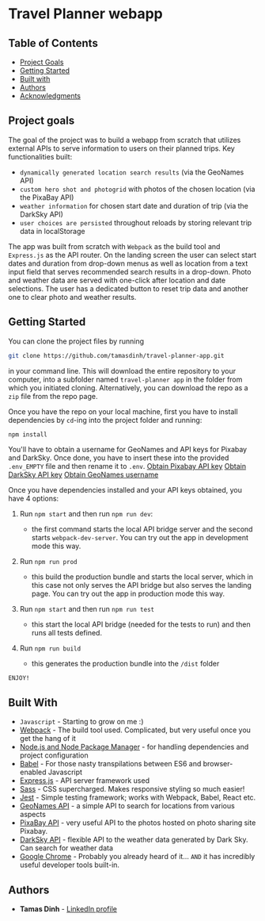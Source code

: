 # Travel Planner webapp

## Table of Contents

* [Project Goals](#Project-goals)
* [Getting Started](#Getting-started)
* [Built with](#Built-with)
* [Authors](#Authors)
* [Acknowledgments](#Acknowledgments)

## Project goals

The goal of the project was to build a webapp from scratch that utilizes external APIs to serve information to users on their planned trips. Key functionalities built:
- ```dynamically generated location search results``` (via the GeoNames API)
- ```custom hero shot and photogrid``` with photos of the chosen location (via the PixaBay API)
- ```weather information``` for chosen start date and duration of trip (via the DarkSky API)
- ```user choices are persisted``` throughout reloads by storing relevant trip data in localStorage

The app was built from scratch with ```Webpack``` as the build tool and ```Express.js``` as the API router. On the landing screen the user can select start dates and duration from drop-down menus as well as location from a text input field that serves recommended search results in a drop-down. Photo and weather data are served with one-click after location and date selections. The user has a dedicated button to reset trip data and another one to clear photo and weather results.

## Getting Started

You can clone the project files by running

```bash
git clone https://github.com/tamasdinh/travel-planner-app.git
```

in your command line. This will download the entire repository to your computer, into a subfolder named ```travel-planner app``` in the folder from which you initiated cloning. Alternatively, you can download the repo as a ```zip``` file from the repo page.

Once you have the repo on your local machine, first you have to install dependencies by ```cd```-ing into the project folder and running:
```bash
npm install
```

You'll have to obtain a username for GeoNames and API keys for Pixabay and DarkSky. Once done, you have to insert these into the provided ```.env_EMPTY``` file and then rename it to ```.env```.
[Obtain Pixabay API key](https://pixabay.com/api/docs/)
[Obtain DarkSky API key](https://darksky.net/dev)
[Obtain GeoNames username](http://www.geonames.org/login)

Once you have dependencies installed and your API keys obtained, you have 4 options:

1. Run ```npm start``` and then run ```npm run dev```:
    - the first command starts the local API bridge server and the second starts ```webpack-dev-server```. You can try out the app in development mode this way.

2. Run ```npm run prod```
    - this build the production bundle and starts the local server, which in this case not only serves the API bridge but also serves the landing page. You can try out the app in production mode this way.

3. Run ```npm start``` and then run ```npm run test```
    - this start the local API bridge (needed for the tests to run) and then runs all tests defined.

4. Run ```npm run build```
    - this generates the production bundle into the ```/dist``` folder

```ENJOY!```

## Built With

* ```Javascript``` - Starting to grow on me :)
* [Webpack](https://webpack.js.org) - The build tool used. Complicated, but very useful once you get the hang of it
* [Node.js and Node Package Manager](https://nodejs.org/en/) - for handling dependencies and project configuration
* [Babel](https://babeljs.io) - For those nasty transpilations between ES6 and browser-enabled Javascript
* [Express.js](https://expressjs.com) - API server framework used
* [Sass](https://sass-lang.com) - CSS supercharged. Makes responsive styling so much easier!
* [Jest](https://jestjs.io) - Simple testing framework; works with Webpack, Babel, React etc.
* [GeoNames API](https://www.geonames.org/export/ws-overview.html) - a simple API to search for locations from various aspects
* [PixaBay API](https://pixabay.com/api/docs/) - very useful API to the photos hosted on photo sharing site Pixabay.
* [DarkSky API](https://darksky.net/dev) - flexible API to the weather data generated by Dark Sky. Can search for weather data 
* [Google Chrome](https://www.google.com/chrome) - Probably you already heard of it... ```AND``` it has incredibly useful developer tools built-in.

## Authors

* **Tamas Dinh** - [LinkedIn profile](https://www.linkedin.com/in/tamasdinh/)